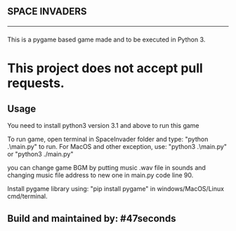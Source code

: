  ## SPACE INVADERS <hr>

  This is a pygame based game made and to be executed in Python 3.

  # This project does not accept pull requests.

  ## Usage

  You need to install python3 version 3.1 and above to run this game

  To run game, open terminal in SpaceInvader folder and type: "python .\main.py" to run. For MacOS and other exception, use: "python3 .\main.py" or "python3 ./main.py"

  you can change game BGM by putting music .wav file in sounds and changing music file address to new one in main.py code line 90.
   
  Install pygame library using: "pip install pygame" in windows/MacOS/Linux cmd/terminal.
    
  ## Build and maintained by: #47seconds